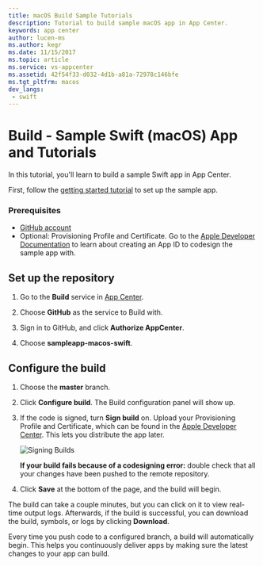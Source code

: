 ```yaml
---
title: macOS Build Sample Tutorials
description: Tutorial to build sample macOS app in App Center.
keywords: app center
author: lucen-ms
ms.author: kegr
ms.date: 11/15/2017
ms.topic: article
ms.service: vs-appcenter
ms.assetid: 42f54f33-d032-4d1b-a81a-72978c146bfe
ms.tgt_pltfrm: macos
dev_langs:  
 - swift
---
```


# Build - Sample Swift (macOS) App and Tutorials
In this tutorial, you'll learn to build a sample Swift app in App Center.

First, follow the [getting started tutorial](getting-started.md) to set up the sample app.

### Prerequisites
- [GitHub account](https://github.com/join)
- Optional: Provisioning Profile and Certificate. Go to the [Apple Developer Documentation](https://developer.apple.com/library/content/documentation/IDEs/Conceptual/AppDistributionGuide/MaintainingProfiles/MaintainingProfiles.html) to learn about creating an App ID to codesign the sample app with.

## Set up the repository
1. Go to the **Build** service in [App Center](https://appcenter.ms/apps).

2. Choose **GitHub** as the service to Build with.

3. Sign in to GitHub, and click **Authorize AppCenter**.

4. Choose **sampleapp-macos-swift**.

## Configure the build
1. Choose the **master** branch.

2. Click **Configure build**. The Build configuration panel will show up.

3. If the code is signed, turn **Sign build** on. Upload your Provisioning Profile and Certificate, which can be found in the [Apple Developer Center](https://developer.apple.com/account/). This lets you distribute the app later.

   ![Signing Builds](images/Signing_builds_macOS.png)  

   **If your build fails because of a codesigning error:** double check that all your changes have been pushed to the remote repository.

4. Click **Save** at the bottom of the page, and the build will begin.

The build can take a couple minutes, but you can click on it to view real-time output logs. Afterwards, if the build is successful, you can download the build, symbols, or logs by clicking **Download**.

Every time you push code to a configured branch, a build will automatically begin. This helps you continuously deliver apps by making sure the latest changes to your app can build.

